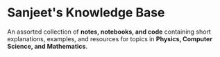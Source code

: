 # Sanjeet's Knowledge Base

An assorted collection of **notes, notebooks, and code** containing short explanations, examples, and resources for topics in **Physics, Computer Science, and Mathematics**.
